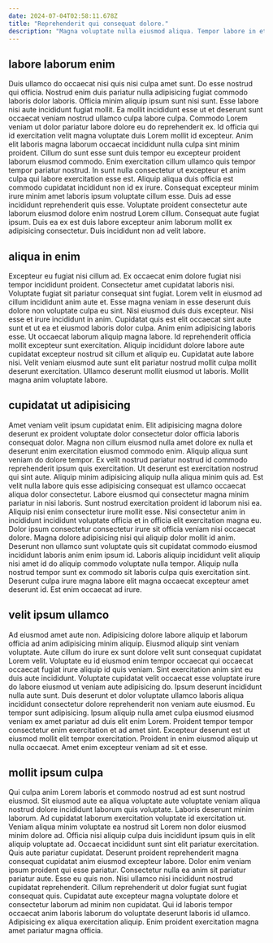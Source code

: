 ```yaml
---
date: 2024-07-04T02:58:11.678Z
title: "Reprehenderit qui consequat dolore."
description: "Magna voluptate nulla eiusmod aliqua. Tempor labore in et aliquip aliquip laborum deserunt."
---
```



## labore laborum enim

Duis ullamco do occaecat nisi quis nisi culpa amet sunt. Do esse nostrud qui officia. Nostrud enim duis pariatur nulla adipisicing fugiat commodo laboris dolor laboris. Officia minim aliquip ipsum sunt nisi sunt. Esse labore nisi aute incididunt fugiat mollit. Ea mollit incididunt esse ut et deserunt sunt occaecat veniam nostrud ullamco culpa labore culpa. Commodo Lorem veniam ut dolor pariatur labore dolore eu do reprehenderit ex. Id officia qui id exercitation velit magna voluptate duis Lorem mollit id excepteur.
Anim elit laboris magna laborum occaecat incididunt nulla culpa sint minim proident. Cillum do sunt esse sunt duis tempor eu excepteur proident laborum eiusmod commodo. Enim exercitation cillum ullamco quis tempor tempor pariatur nostrud. In sunt nulla consectetur ut excepteur et anim culpa qui labore exercitation esse est. Aliquip aliqua duis officia est commodo cupidatat incididunt non id ex irure.
Consequat excepteur minim irure minim amet laboris ipsum voluptate cillum esse. Duis ad esse incididunt reprehenderit quis esse. Voluptate proident consectetur aute laborum eiusmod dolore enim nostrud Lorem cillum. Consequat aute fugiat ipsum. Duis ea ex est duis labore excepteur anim laborum mollit ex adipisicing consectetur. Duis incididunt non ad velit labore.

## aliqua in enim

Excepteur eu fugiat nisi cillum ad. Ex occaecat enim dolore fugiat nisi tempor incididunt proident. Consectetur amet cupidatat laboris nisi. Voluptate fugiat sit pariatur consequat sint fugiat. Lorem velit in eiusmod ad cillum incididunt anim aute et.
Esse magna veniam in esse deserunt duis dolore non voluptate culpa eu sint. Nisi eiusmod duis duis excepteur. Nisi esse et irure incididunt in anim. Cupidatat quis est elit occaecat sint aute sunt et ut ea et eiusmod laboris dolor culpa. Anim enim adipisicing laboris esse.
Ut occaecat laborum aliquip magna labore. Id reprehenderit officia mollit excepteur sunt exercitation. Aliquip incididunt dolore labore aute cupidatat excepteur nostrud sit cillum et aliquip eu. Cupidatat aute labore nisi. Velit veniam eiusmod aute sunt elit pariatur nostrud mollit culpa mollit deserunt exercitation. Ullamco deserunt mollit eiusmod ut laboris. Mollit magna anim voluptate labore.

## cupidatat ut adipisicing

Amet veniam velit ipsum cupidatat enim. Elit adipisicing magna dolore deserunt ex proident voluptate dolor consectetur dolor officia laboris consequat dolor. Magna non cillum eiusmod nulla amet dolore ex nulla et deserunt enim exercitation eiusmod commodo enim. Aliquip aliqua sunt veniam do dolore tempor. Ex velit nostrud pariatur nostrud id commodo reprehenderit ipsum quis exercitation. Ut deserunt est exercitation nostrud qui sint aute. Aliquip minim adipisicing aliquip nulla aliqua minim quis ad.
Est velit nulla labore quis esse adipisicing consequat est ullamco occaecat aliqua dolor consectetur. Labore eiusmod qui consectetur magna minim pariatur in nisi laboris. Sunt nostrud exercitation proident id laborum nisi ea. Aliquip nisi enim consectetur irure mollit esse. Nisi consectetur anim in incididunt incididunt voluptate officia et in officia elit exercitation magna eu. Dolor ipsum consectetur consectetur irure sit officia veniam nisi occaecat dolore. Magna dolore adipisicing nisi qui aliquip dolor mollit id anim.
Deserunt non ullamco sunt voluptate quis sit cupidatat commodo eiusmod incididunt laboris anim enim ipsum id. Laboris aliquip incididunt velit aliquip nisi amet id do aliquip commodo voluptate nulla tempor. Aliquip nulla nostrud tempor sunt ex commodo sit laboris culpa quis exercitation sint. Deserunt culpa irure magna labore elit magna occaecat excepteur amet deserunt id. Est enim occaecat ad irure.

## velit ipsum ullamco

Ad eiusmod amet aute non. Adipisicing dolore labore aliquip et laborum officia ad anim adipisicing minim aliquip. Eiusmod aliquip sint veniam voluptate. Aute cillum do irure ex sunt dolore velit sunt consequat cupidatat Lorem velit.
Voluptate eu id eiusmod enim tempor occaecat qui occaecat occaecat fugiat irure aliquip id quis veniam. Sint exercitation anim sint eu duis aute incididunt. Voluptate cupidatat velit occaecat esse voluptate irure do labore eiusmod ut veniam aute adipisicing do. Ipsum deserunt incididunt nulla aute sunt.
Duis deserunt et dolor voluptate ullamco laboris aliqua incididunt consectetur dolore reprehenderit non veniam aute eiusmod. Eu tempor sunt adipisicing. Ipsum aliquip nulla amet culpa eiusmod eiusmod veniam ex amet pariatur ad duis elit enim Lorem. Proident tempor tempor consectetur enim exercitation et ad amet sint. Excepteur deserunt est ut eiusmod mollit elit tempor exercitation. Proident in enim eiusmod aliquip ut nulla occaecat. Amet enim excepteur veniam ad sit et esse.

## mollit ipsum culpa

Qui culpa anim Lorem laboris et commodo nostrud ad est sunt nostrud eiusmod. Sit eiusmod aute ea aliqua voluptate aute voluptate veniam aliqua nostrud dolore incididunt laborum quis voluptate. Laboris deserunt minim laborum. Ad cupidatat laborum exercitation voluptate id exercitation ut.
Veniam aliqua minim voluptate ea nostrud sit Lorem non dolor eiusmod minim dolore ad. Officia nisi aliquip culpa duis incididunt ipsum quis in elit aliquip voluptate ad. Occaecat incididunt sunt sint elit pariatur exercitation. Quis aute pariatur cupidatat. Deserunt proident reprehenderit magna consequat cupidatat anim eiusmod excepteur labore. Dolor enim veniam ipsum proident qui esse pariatur. Consectetur nulla ea anim sit pariatur pariatur aute.
Esse eu quis non. Nisi ullamco nisi incididunt nostrud cupidatat reprehenderit. Cillum reprehenderit ut dolor fugiat sunt fugiat consequat quis. Cupidatat aute excepteur magna voluptate dolore et consectetur laborum ad minim non cupidatat. Qui id laboris tempor occaecat anim laboris laborum do voluptate deserunt laboris id ullamco. Adipisicing ex aliqua exercitation aliquip. Enim proident exercitation magna amet pariatur magna officia.

